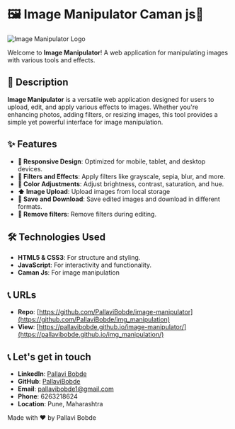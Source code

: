 # 🖼️ Image Manipulator Caman js🎨

![Image Manipulator Logo](https://github.com/PallaviBobde/photo-resources/blob/main/Screenshot%202024-06-25%20at%207.47.38%E2%80%AFPM.png?raw=true)

Welcome to **Image Manipulator**! A web application for manipulating images with various tools and effects.

## 🚀 Description

**Image Manipulator** is a versatile web application designed for users to upload, edit, and apply various effects to images. Whether you're enhancing photos, adding filters, or resizing images, this tool provides a simple yet powerful interface for image manipulation.

## ✨ Features

- **📱 Responsive Design**: Optimized for mobile, tablet, and desktop devices.
- **🎨 Filters and Effects**: Apply filters like grayscale, sepia, blur, and more.
- **🌈 Color Adjustments**: Adjust brightness, contrast, saturation, and hue.
- **⬆️ Image Upload**: Upload images from local storage 
- **💾 Save and Download**: Save edited images and download in different formats.
- **🔄 Remove filters**: Remove filters during editing.

## 🛠️ Technologies Used

- **HTML5 & CSS3**: For structure and styling.
- **JavaScript**: For interactivity and functionality.
- **Caman Js**: For image manipulation

## 📞 URLs

- **Repo**: [https://github.com/PallaviBobde/image-manipulator](https://github.com/PallaviBobde/img_manipulation)
- **View**: [https://pallavibobde.github.io/image-manipulator/](https://pallavibobde.github.io/img_manipulation/)

## 📞 Let's get in touch

- **LinkedIn**: [Pallavi Bobde](https://www.linkedin.com/in/pallavi-bobde-35ba721b2)
- **GitHub**: [PallaviBobde](https://github.com/PallaviBobde)
- **Email**: [pallavibobde1@gmail.com](mailto:pallavibobde1@gmail.com)
- **Phone**: 6263218624
- **Location**: Pune, Maharashtra

Made with ❤️ by Pallavi Bobde
